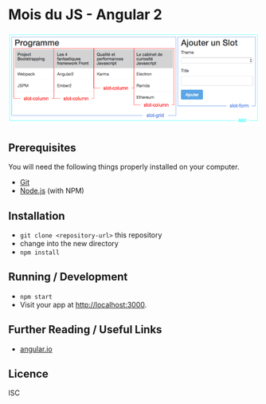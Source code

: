# Mois du JS - Angular 2

![Components](assets/components.png)


## Prerequisites

You will need the following things properly installed on your computer.

* [Git](http://git-scm.com/)
* [Node.js](http://nodejs.org/) (with NPM)

## Installation

* `git clone <repository-url>` this repository
* change into the new directory
* `npm install`

## Running / Development

* `npm start`
* Visit your app at [http://localhost:3000](http://localhost:3000).

## Further Reading / Useful Links

* [angular.io](http://angular.io/)

## Licence

ISC
